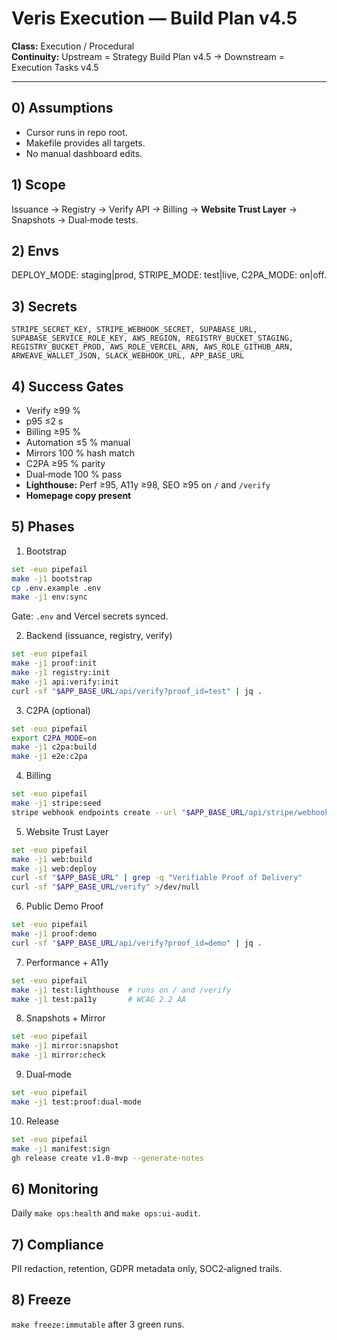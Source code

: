 # Veris Execution — Build Plan v4.5
**Class:** Execution / Procedural  
**Continuity:** Upstream = Strategy Build Plan v4.5 → Downstream = Execution Tasks v4.5

---

## 0) Assumptions
- Cursor runs in repo root.  
- Makefile provides all targets.  
- No manual dashboard edits.

## 1) Scope
Issuance → Registry → Verify API → Billing → **Website Trust Layer** → Snapshots → Dual‑mode tests.

## 2) Envs
DEPLOY_MODE: staging|prod, STRIPE_MODE: test|live, C2PA_MODE: on|off.

## 3) Secrets
`STRIPE_SECRET_KEY, STRIPE_WEBHOOK_SECRET, SUPABASE_URL, SUPABASE_SERVICE_ROLE_KEY, AWS_REGION, REGISTRY_BUCKET_STAGING, REGISTRY_BUCKET_PROD, AWS_ROLE_VERCEL_ARN, AWS_ROLE_GITHUB_ARN, ARWEAVE_WALLET_JSON, SLACK_WEBHOOK_URL, APP_BASE_URL`

## 4) Success Gates
- Verify ≥99 %  
- p95 ≤2 s  
- Billing ≥95 %  
- Automation ≤5 % manual  
- Mirrors 100 % hash match  
- C2PA ≥95 % parity  
- Dual‑mode 100 % pass  
- **Lighthouse:** Perf ≥95, A11y ≥98, SEO ≥95 on `/` and `/verify`  
- **Homepage copy present**

## 5) Phases

1) Bootstrap
```sh
set -euo pipefail
make -j1 bootstrap
cp .env.example .env
make -j1 env:sync
```
Gate: `.env` and Vercel secrets synced.

2) Backend (issuance, registry, verify)
```sh
set -euo pipefail
make -j1 proof:init
make -j1 registry:init
make -j1 api:verify:init
curl -sf "$APP_BASE_URL/api/verify?proof_id=test" | jq .
```

3) C2PA (optional)
```sh
set -euo pipefail
export C2PA_MODE=on
make -j1 c2pa:build
make -j1 e2e:c2pa
```

4) Billing
```sh
set -euo pipefail
make -j1 stripe:seed
stripe webhook endpoints create --url "$APP_BASE_URL/api/stripe/webhook" --enabled-events payment_intent.succeeded
```

5) Website Trust Layer
```sh
set -euo pipefail
make -j1 web:build
make -j1 web:deploy
curl -sf "$APP_BASE_URL" | grep -q "Verifiable Proof of Delivery"
curl -sf "$APP_BASE_URL/verify" >/dev/null
```

6) Public Demo Proof
```sh
set -euo pipefail
make -j1 proof:demo
curl -sf "$APP_BASE_URL/api/verify?proof_id=demo" | jq .
```

7) Performance + A11y
```sh
set -euo pipefail
make -j1 test:lighthouse  # runs on / and /verify
make -j1 test:pa11y       # WCAG 2.2 AA
```

8) Snapshots + Mirror
```sh
set -euo pipefail
make -j1 mirror:snapshot
make -j1 mirror:check
```

9) Dual‑mode
```sh
set -euo pipefail
make -j1 test:proof:dual-mode
```

10) Release
```sh
set -euo pipefail
make -j1 manifest:sign
gh release create v1.0-mvp --generate-notes
```

## 6) Monitoring
Daily `make ops:health` and `make ops:ui-audit`.

## 7) Compliance
PII redaction, retention, GDPR metadata only, SOC2‑aligned trails.

## 8) Freeze
`make freeze:immutable` after 3 green runs.
